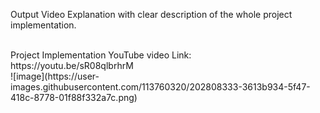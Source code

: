 Output Video Explanation with clear description of the whole project implementation.

<br>
Project Implementation YouTube video Link:<br>
https://youtu.be/sR08qlbrhrM
<br>
![image](https://user-images.githubusercontent.com/113760320/202808333-3613b934-5f47-418c-8778-01f88f332a7c.png)

